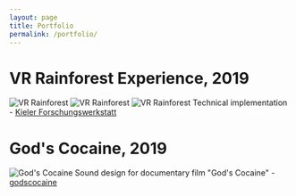 ```yaml
---
layout: page
title: Portfolio
permalink: /portfolio/
---
```

VR Rainforest Experience, 2019
====================
![VR Rainforest](/images/vlcsnap-2020-12-15-10h44m11s805.png "VR Rainforest")
![VR Rainforest](/images/vlcsnap-2020-12-15-10h47m46s712.png "VR Rainforest")
![VR Rainforest](/images/vlcsnap-2020-12-15-12h03m06s189.png "VR Rainforest")
Technical implementation - [Kieler Forschungswerkstatt](https://www.forschungs-werkstatt.de/allgemein/virtual-reality-in-der-kieler-forschungswerkstatt/)

God's Cocaine, 2019
====================
![God's Cocaine](/images/Plakat_Gods_Cocaine_Presse.jpg "God's Cocaine")
Sound design for documentary film "God's Cocaine" - [godscocaine](http://godscocaine.com/)
